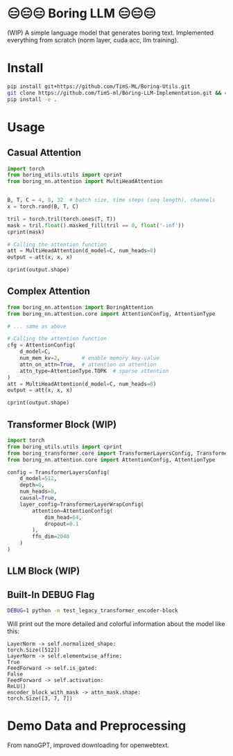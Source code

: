 # 😑😑😑 Boring LLM 😑😑😑 

(WIP) A simple language model that generates boring text. Implemented everything from scratch (norm layer, cuda acc, llm training).


# Install
```bash
pip install git+https://github.com/TimS-ML/Boring-Utils.git
git clone https://github.com/TimS-ml/Boring-LLM-Implementation.git && cd Boring-LLM-Implementation
pip install -e .
```


# Usage
## Casual Attention
```python
import torch
from boring_utils.utils import cprint
from boring_nn.attention import MultiHeadAttention


B, T, C = 4, 8, 32  # batch size, time steps (seq length), channels
x = torch.rand(B, T, C)

tril = torch.tril(torch.ones(T, T))
mask = tril.float().masked_fill(tril == 0, float('-inf'))
cprint(mask)

# Calling the attention function
att = MultiHeadAttention(d_model=C, num_heads=8)
output = att(x, x, x)

cprint(output.shape)
```


## Complex Attention
```python
from boring_nn.attention import BoringAttention 
from boring_nn.attention.core import AttentionConfig, AttentionType

# ... same as above

# Calling the attention function
cfg = AttentionConfig(
    d_model=C,
    num_mem_kv=2,       # enable memory key-value
    attn_on_attn=True,  # attention on attention
    attn_type=AttentionType.TOPK  # sparse attention
)
att = MultiHeadAttention(d_model=C, num_heads=8)
output = att(x, x, x)

cprint(output.shape)
```


## Transformer Block (WIP)
```python
import torch
from boring_utils.utils import cprint
from boring_transformer.core import TransformerLayersConfig, TransformerLayerWrapConfig
from boring_nn.attention.core import AttentionConfig, AttentionType

config = TransformerLayersConfig(
    d_model=512,
    depth=6,
    num_heads=8,
    causal=True,
    layer_config=TransformerLayerWrapConfig(
        attention=AttentionConfig(
            dim_head=64,
            dropout=0.1
        ),
        ffn_dim=2048
    )
)
```


## LLM Block (WIP)


## Built-In DEBUG Flag
```bash
DEBUG=1 python -m test_legacy_transformer_encoder-block
```

Will print out the more detailed and colorful information about the model like this:
```
LayerNorm -> self.normalized_shape:
torch.Size([512])
LayerNorm -> self.elementwise_affine:
True
FeedForward -> self.is_gated:
False
FeedForward -> self.activation:
ReLU()
encoder_block_with_mask -> attn_mask.shape:
torch.Size([3, 7, 7])
```


# Demo Data and Preprocessing
From nanoGPT, improved downloading for openwebtext.

